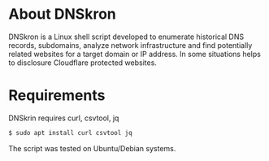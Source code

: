 # About DNSkron

DNSkron is a Linux shell script developed to enumerate historical DNS records, subdomains, analyze network infrastructure and find potentially related websites for a target domain or IP address. In some situations helps to disclosure Cloudflare protected websites. 

# Requirements

DNSkrin requires curl, csvtool, jq

```sh
$ sudo apt install curl csvtool jq
```

The script was tested on Ubuntu/Debian systems.
